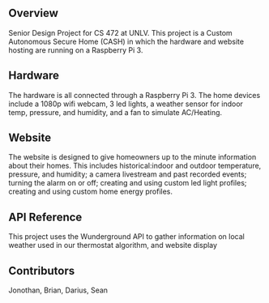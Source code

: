 ## Overview

Senior Design Project for CS 472 at UNLV. This project is a Custom Autonomous Secure Home (CASH) in which the hardware and website hosting are running on a Raspberry Pi 3. 

## Hardware

The hardware is all connected through a Raspberry Pi 3. The home devices include a 1080p wifi webcam, 3 led lights, a weather sensor for indoor temp, pressure, and humidity, and a fan to simulate AC/Heating.

## Website

The website is designed to give homeowners up to the minute information about their homes. This includes historical:indoor and outdoor temperature, pressure, and humidity; a camera livestream and past recorded events; turning the alarm on or off; creating and using custom led light profiles; creating and using custom home energy profiles.


## API Reference

This project uses the Wunderground API to gather information on local weather used in our thermostat algorithm, and website display


## Contributors

Jonothan, Brian, Darius, Sean 
